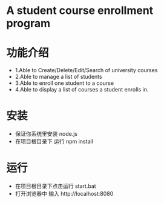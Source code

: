 # A student course enrollment program
<h1>功能介绍</h1>
<ul>
<li>1.Able to Create/Delete/Edit/Search of university courses
<li>2.Able to manage a list of students</li>
<li>3.Able to enroll one student to a course</li>
<li>4.Able to display a list of courses a student enrolls in.</li>
</ul>
<h1>安装</h1>
<ul>
<li>保证你系统里安装 node.js</li>
<li>在项目根目录下 运行 npm install</li>
</ul>
<h1>运行</h1>
<ul>
<li>在项目根目录下点击运行 start.bat </li>
<li>打开浏览器中 输入 http://localhost:8080</li>
</ul>
